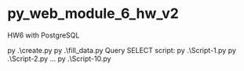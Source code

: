 # py_web_module_6_hw_v2
HW6 with PostgreSQL

py .\create.py
py .\fill_data.py
Query SELECT script:
py .\Script-1.py
py .\Script-2.py
...
py .\Script-10.py
